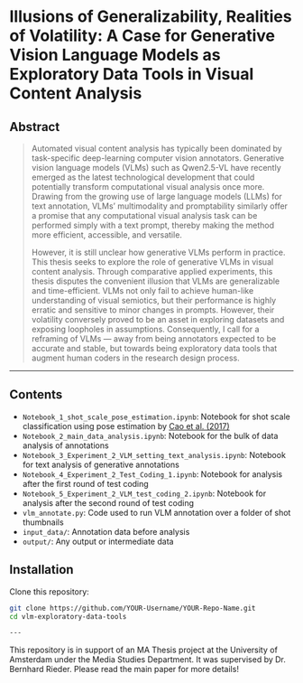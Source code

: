 # Illusions of Generalizability, Realities of Volatility: A Case for Generative Vision Language Models as Exploratory Data Tools in Visual Content Analysis

## Abstract

> Automated visual content analysis has typically been dominated by task-specific deep-learning computer vision annotators. Generative vision language models (VLMs) such as Qwen2.5-VL have recently emerged as the latest technological development that could potentially transform computational visual analysis once more. Drawing from the growing use of large language models (LLMs) for text annotation, VLMs’ multimodality and promptability similarly offer a promise that any computational visual analysis task can be performed simply with a text prompt, thereby making the method more efficient, accessible, and versatile.
> 
> However, it is still unclear how generative VLMs perform in practice. This thesis seeks to explore the role of generative VLMs in visual content analysis. Through comparative applied experiments, this thesis disputes the convenient illusion that VLMs are generalizable and time-efficient. VLMs not only fail to achieve human-like understanding of visual semiotics, but their performance is highly erratic and sensitive to minor changes in prompts. However, their volatility conversely proved to be an asset in exploring datasets and exposing loopholes in assumptions. Consequently, I call for a reframing of VLMs — away from being annotators expected to be accurate and stable, but towards being exploratory data tools that augment human coders in the research design process.

---

## Contents

- `Notebook_1_shot_scale_pose_estimation.ipynb`: Notebook for shot scale classification using pose estimation by [Cao et al. (2017)](https://github.com/ZheC/Realtime_Multi-Person_Pose_Estimation)
- `Notebook_2_main_data_analysis.ipynb`: Notebook for the bulk of data analysis of annotations
- `Notebook_3_Experiment_2_VLM_setting_text_analysis.ipynb`: Notebook for text analysis of generative annotations
- `Notebook_4_Experiment_2_Test_Coding_1.ipynb`: Notebook for analysis after the first round of test coding
- `Notebook_5_Experiment_2_VLM_test_coding_2.ipynb`: Notebook for analysis after the second round of test coding
- `vlm_annotate.py`: Code used to run VLM annotation over a folder of shot thumbnails
- `input_data/`: Annotation data before analysis
- `output/`: Any output or intermediate data

## Installation

Clone this repository:

```bash
git clone https://github.com/YOUR-Username/YOUR-Repo-Name.git
cd vlm-exploratory-data-tools

---
```
This repository is in support of an MA Thesis project at the University of Amsterdam under the Media Studies Department. It was supervised by Dr. Bernhard Rieder. Please read the main paper for more details!
